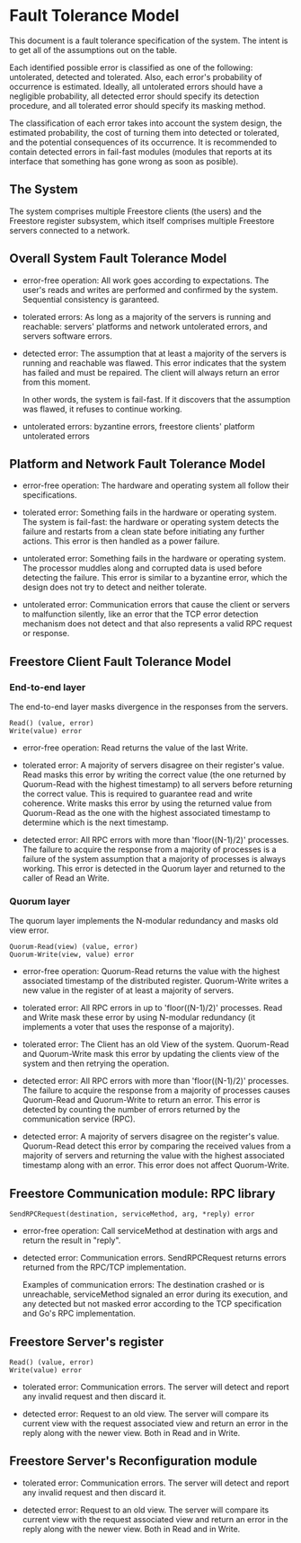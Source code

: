 # Fault Tolerance Model

This document is a fault tolerance specification of the system. The
intent is to get all of the assumptions out on the table. 

Each identified possible error is classified as one of the following:
untolerated, detected and tolerated. Also, each error's probability of
occurrence is estimated. Ideally, all untolerated errors should have
a negligible probability, all detected error should specify its
detection procedure, and all tolerated error should specify its masking
method. 

The classification of each error takes into account the system design,
the estimated probability, the cost of turning them into detected or
tolerated, and the potential consequences of its occurrence. It is
recommended to contain detected errors in fail-fast modules (modules
that reports at its interface that something has gone wrong as soon as posible).

## The System

The system comprises multiple Freestore clients (the users) and the Freestore register subsystem, which itself comprises multiple Freestore servers connected to a network.

## Overall System Fault Tolerance Model

* error-free operation: All work goes according to expectations. The user's reads and writes are performed and confirmed by the system.  Sequential consistency is garanteed.

* tolerated errors: As long as a majority of the servers is running and reachable: servers' platforms and network untolerated errors, and servers software errors.

* detected error: The assumption that at least a majority of the servers is running and reachable was flawed. This error indicates that the system has failed and must be repaired. The client will always return an error from this moment.

  In other words, the system is fail-fast. If it discovers that the assumption was flawed, it refuses to continue working.

* untolerated errors: byzantine errors, freestore clients' platform untolerated errors

## Platform and Network Fault Tolerance Model

* error-free operation: The hardware and operating system all follow their
specifications.

* tolerated error: Something fails in the hardware or operating system.
The system is fail-fast: the hardware or operating system detects the
failure and restarts from a clean state before initiating any further
actions. This error is then handled as a power failure.

* untolerated error: Something fails in the hardware or operating system.
The processor muddles along and corrupted data is used before detecting
the failure. This error is similar to a byzantine error, which the
design does not try to detect and neither tolerate.

* untolerated error: Communication errors that cause the client or servers
to malfunction silently, like an error that the TCP error detection
mechanism does not detect and that also represents a valid RPC request
or response.

## Freestore Client Fault Tolerance Model

### End-to-end layer 

The end-to-end layer masks divergence in the responses from the servers.

    Read() (value, error)
    Write(value) error

* error-free operation: Read returns the value of the last Write.

* tolerated error: A majority of servers disagree on their register's
value. Read masks this error by writing the correct value (the one
returned by Quorum-Read with the highest timestamp) to all servers
before returning the correct value. This is required to guarantee read
and write coherence. Write masks this error by using the returned value
from Quorum-Read as the one with the highest associated timestamp to
determine which is the next timestamp.  

* detected error: All RPC errors with more than 'floor((N-1)/2)'
processes. The failure to acquire the response from a majority of
processes is a failure of the system assumption that a majority of
processes is always working. This error is detected in the Quorum layer
and returned to the caller of Read an Write.

### Quorum layer

The quorum layer implements the N-modular redundancy and masks old view error.

    Quorum-Read(view) (value, error)
    Quorum-Write(view, value) error

* error-free operation: Quorum-Read returns the value with the highest
associated timestamp of the distributed register. Quorum-Write writes
a new value in the register of at least a majority of servers.

* tolerated error: All RPC errors in up to 'floor((N-1)/2)' processes.
Read and Write mask these error by using N-modular redundancy (it
implements a voter that uses the response of a majority).

* tolerated error: The Client has an old View of the system. Quorum-Read
and Quorum-Write mask this error by updating the clients view of the
system and then retrying the operation.

* detected error: All RPC errors with more than 'floor((N-1)/2)'
processes. The failure to acquire the response from a majority of
processes causes Quorum-Read and Quorum-Write to return an error. This
error is detected by counting the number of errors returned by the
communication service (RPC).

* detected error: A majority of servers disagree on the register's value.
Quorum-Read detect this error by comparing the received values from
a majority of servers and returning the value with the highest
associated timestamp along with an error. This error does not affect
Quorum-Write. 

## Freestore Communication module: RPC library

    SendRPCRequest(destination, serviceMethod, arg, *reply) error

* error-free operation: Call serviceMethod at destination with args and
return the result in "reply". 

* detected error: Communication errors. SendRPCRequest returns errors
returned from the RPC/TCP implementation.

  Examples of communication errors: The destination crashed or is
unreachable, serviceMethod signaled an error during its execution, and
any detected but not masked error according to the TCP specification and
Go's RPC implementation.

## Freestore Server's register

    Read() (value, error)
    Write(value) error


* tolerated error: Communication errors. The server will detect and report any invalid request and then discard it.

* detected error: Request to an old view. The server will compare its current view with the request associated view and return an error in the reply along with the newer view. Both in Read and in Write.

## Freestore Server's Reconfiguration module

* tolerated error: Communication errors. The server will detect and report any invalid
request and then discard it.

* detected error: Request to an old view. The server will compare its current view with the request associated view and return an error in the reply along with the newer view. Both in Read and in Write.
